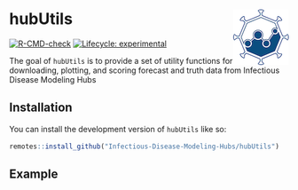 
<!-- README.md is generated from README.Rmd. Please edit that file -->

# hubUtils <img src="man/figures/logo.png" align="right" />

<!-- badges: start -->

[![R-CMD-check](https://github.com/Infectious-Disease-Modeling-Hubs/hubUtils/actions/workflows/R-CMD-check.yaml/badge.svg)](https://github.com/Infectious-Disease-Modeling-Hubs/hubUtils/actions/workflows/R-CMD-check.yaml)
[![Lifecycle:
experimental](https://img.shields.io/badge/lifecycle-experimental-orange.svg)](https://lifecycle.r-lib.org/articles/stages.html#experimental)
<!-- badges: end -->

The goal of `hubUtils` is to provide a set of utility functions for
downloading, plotting, and scoring forecast and truth data from
Infectious Disease Modeling Hubs

## Installation

You can install the development version of `hubUtils` like so:

``` r
remotes::install_github("Infectious-Disease-Modeling-Hubs/hubUtils")
```

## Example
